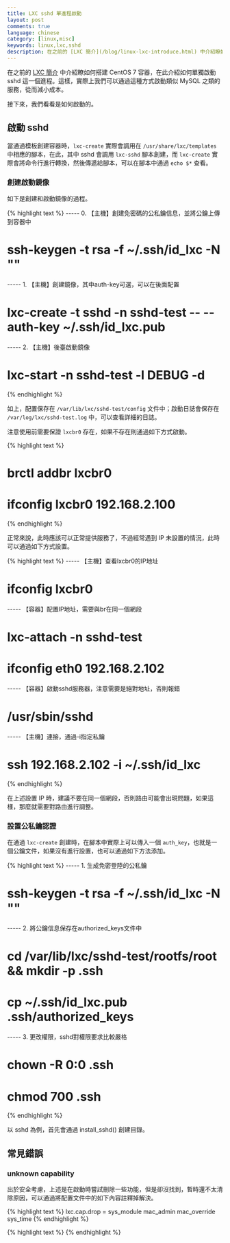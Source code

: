 ```yaml
---
title: LXC sshd 單進程啟動
layout: post
comments: true
language: chinese
category: [linux,misc]
keywords: linux,lxc,sshd
description: 在之前的 [LXC 簡介](/blog/linux-lxc-introduce.html) 中介紹瞭如何搭建 CentOS 7 容器，在此介紹如何單獨啟動 sshd 這一個進程。這樣，實際上我們可以通過這種方式啟動類似 MySQL 之類的服務，從而減小成本。接下來，我們看看是如何啟動的。
---
```


在之前的 [LXC 簡介](/blog/linux-lxc-introduce.html) 中介紹瞭如何搭建 CentOS 7 容器，在此介紹如何單獨啟動 sshd 這一個進程。這樣，實際上我們可以通過這種方式啟動類似 MySQL 之類的服務，從而減小成本。

接下來，我們看看是如何啟動的。

<!-- more -->

## 啟動 sshd

當通過模板創建容器時，```lxc-create``` 實際會調用在 ```/usr/share/lxc/templates``` 中相應的腳本，在此，其中 sshd 會調用 ```lxc-sshd``` 腳本創建，而 ```lxc-create``` 實際會將命令行進行轉換，然後傳遞給腳本，可以在腳本中通過 ```echo $*``` 查看。

### 創建啟動鏡像

如下是創建和啟動鏡像的過程。

{% highlight text %}
----- 0. 【主機】創建免密碼的公私鑰信息，並將公鑰上傳到容器中
# ssh-keygen -t rsa -f ~/.ssh/id_lxc -N ""

----- 1. 【主機】創建鏡像，其中auth-key可選，可以在後面配置
# lxc-create -t sshd -n sshd-test -- --auth-key ~/.ssh/id_lxc.pub

----- 2. 【主機】後臺啟動鏡像
# lxc-start -n sshd-test -l DEBUG -d
{% endhighlight %}

如上，配置保存在 ```/var/lib/lxc/sshd-test/config``` 文件中；啟動日誌會保存在 ```/var/log/lxc/sshd-test.log``` 中，可以查看詳細的日誌。

注意使用前需要保證 ```lxcbr0``` 存在，如果不存在則通過如下方式啟動。

{% highlight text %}
# brctl addbr lxcbr0
# ifconfig lxcbr0 192.168.2.100
{% endhighlight %}

正常來說，此時應該可以正常提供服務了，不過經常遇到 IP 未設置的情況，此時可以通過如下方式設置。

{% highlight text %}
----- 【主機】查看lxcbr0的IP地址
# ifconfig lxcbr0

----- 【容器】配置IP地址，需要與br在同一個網段
# lxc-attach -n sshd-test
# ifconfig eth0 192.168.2.102

----- 【容器】啟動sshd服務器，注意需要是絕對地址，否則報錯
# /usr/sbin/sshd

----- 【主機】連接，通過-i指定私鑰
# ssh 192.168.2.102 -i ~/.ssh/id_lxc
{% endhighlight %}

在上述設置 IP 時，建議不要在同一個網段，否則路由可能會出現問題，如果這樣，那麼就需要對路由進行調整。

### 設置公私鑰認證

在通過 ```lxc-create``` 創建時，在腳本中實際上可以傳入一個 ```auth_key```，也就是一個公鑰文件，如果沒有進行設置，也可以通過如下方法添加。

{% highlight text %}
----- 1. 生成免密登陸的公私鑰
# ssh-keygen -t rsa -f ~/.ssh/id_lxc -N ""

----- 2. 將公鑰信息保存在authorized_keys文件中
# cd /var/lib/lxc/sshd-test/rootfs/root && mkdir -p .ssh
# cp ~/.ssh/id_lxc.pub .ssh/authorized_keys

----- 3. 更改權限，sshd對權限要求比較嚴格
# chown -R 0:0 .ssh
# chmod 700 .ssh
{% endhighlight %}

以 sshd 為例，首先會通過 install_sshd() 創建目錄。


## 常見錯誤

### unknown capability

出於安全考慮，上述是在啟動時嘗試刪除一些功能，但是卻沒找到，暫時還不太清除原因，可以通過將配置文件中的如下內容註釋掉解決。

{% highlight text %}
lxc.cap.drop = sys_module mac_admin mac_override sys_time
{% endhighlight %}


{% highlight text %}
{% endhighlight %}
